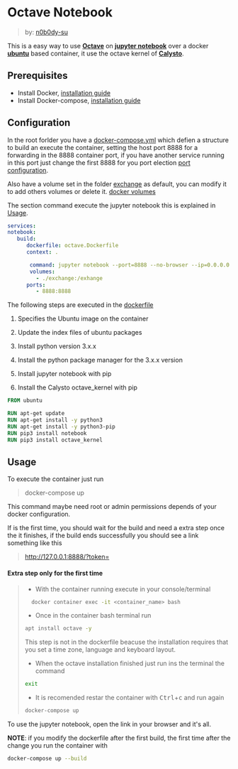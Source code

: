 # Octave Notebook

> by:  [n0b0dy-su](https://github.com/n0b0dy-su)
>

This is a easy way to use [**Octave**](https://www.gnu.org/software/octave/index) on [**jupyter notebook**](https://jupyter.org/install) over a docker [**ubuntu**](https://hub.docker.com/_/ubuntu/) based container, it use the octave kernel of [**Calysto**](https://github.com/Calysto/octave_kernel).

## Prerequisites

- Install Docker, [installation guide](https://docs.docker.com/engine/install/)
- Install Docker-compose, [installation guide](https://docs.docker.com/compose/install/)

## Configuration

In the root forlder you have a [docker-compose.yml](./docker-compose.yml) which defien a structure to build an execute the container, setting the host port 8888 for a forwarding in the 8888 container port, if you have another service running in this port just change the first 8888 for you port election [port configuration](https://docs.docker.com/engine/reference/commandline/port/).

Also have a volume set in the folder [exchange](./exchange) as default, you can modify it to add others volumes or delete it. [docker volumes](https://docs.docker.com/storage/volumes/)

The section command execute the jupyter notebook this is explained in [Usage](##Usage).

```yaml
services:
notebook:
   build:
      dockerfile: octave.Dockerfile
      context: .

       command: jupyter notebook --port=8888 --no-browser --ip=0.0.0.0 --allow-root
       volumes:
         - ./exchange:/exhange
      ports:
         - 8888:8888
```

The following steps are executed in the [dockerfile](./octave.Dockerfile)

1. Specifies the Ubuntu image on the container

2. Update the index files of ubuntu packages

3. Install python version 3.x.x

4. Install the python package manager for the 3.x.x version 

5. Install jupyter notebook with pip

6. Install the Calysto octave_kernel with pip

```dockerfile
FROM ubuntu

RUN apt-get update
RUN apt-get install -y python3
RUN apt-get install -y python3-pip
RUN pip3 install notebook
RUN pip3 install octave_kernel
```

## Usage

To execute the container just run

> docker-compose up

This command maybe need root or admin permissions depends of your docker configuration.

If is the first time, you should wait for the build and need a extra step once the it finishes, if the build ends successfully you should see a link something like this

> http://127.0.0.1:8888/?token=<token>

#### Extra step only for the first time

>  - With the container running execute in your console/terminal
>
> ```bash
>   docker container exec -it <container_name> bash
> ```
>
>  - Once in the container bash terminal run
>
>  ```bash
>  apt install octave -y
>  ```
>
>  This step is not in the dockerfile beacuse the installation requires that you set a time zone, language and keyboard layout.
>
>  - When the octave installation finished just run ins the terminal the command
>
>  ```bash  
>  exit
>  ```
>
>  - It is recomended restar the container with <kbd>Ctrl</kbd>+<kbd>c</kbd> and run again
>
>   ```bash
>   docker-compose up
>   ```
>

To use the jupyter notebook, open the link in your browser and it's all.

**NOTE**: if you modify the dockerfile after the first build, the first time after the change you run the container with

```bash
docker-compose up --build
```
